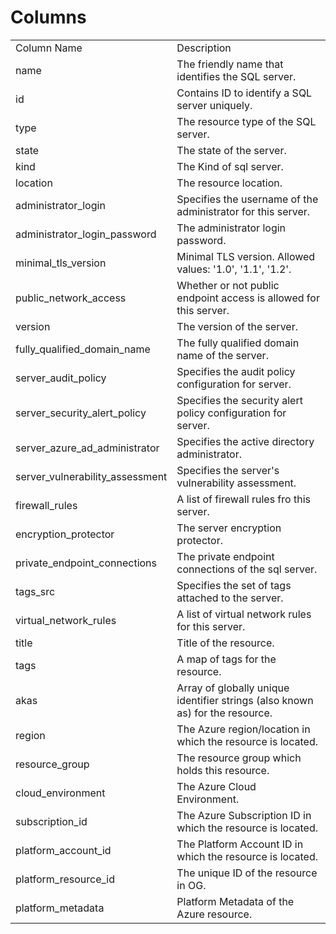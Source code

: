 # Columns  

<table>
	<tr><td>Column Name</td><td>Description</td></tr>
	<tr><td>name</td><td>The friendly name that identifies the SQL server.</td></tr>
	<tr><td>id</td><td>Contains ID to identify a SQL server uniquely.</td></tr>
	<tr><td>type</td><td>The resource type of the SQL server.</td></tr>
	<tr><td>state</td><td>The state of the server.</td></tr>
	<tr><td>kind</td><td>The Kind of sql server.</td></tr>
	<tr><td>location</td><td>The resource location.</td></tr>
	<tr><td>administrator_login</td><td>Specifies the username of the administrator for this server.</td></tr>
	<tr><td>administrator_login_password</td><td>The administrator login password.</td></tr>
	<tr><td>minimal_tls_version</td><td>Minimal TLS version. Allowed values: &#39;1.0&#39;, &#39;1.1&#39;, &#39;1.2&#39;.</td></tr>
	<tr><td>public_network_access</td><td>Whether or not public endpoint access is allowed for this server.</td></tr>
	<tr><td>version</td><td>The version of the server.</td></tr>
	<tr><td>fully_qualified_domain_name</td><td>The fully qualified domain name of the server.</td></tr>
	<tr><td>server_audit_policy</td><td>Specifies the audit policy configuration for server.</td></tr>
	<tr><td>server_security_alert_policy</td><td>Specifies the security alert policy configuration for server.</td></tr>
	<tr><td>server_azure_ad_administrator</td><td>Specifies the active directory administrator.</td></tr>
	<tr><td>server_vulnerability_assessment</td><td>Specifies the server&#39;s vulnerability assessment.</td></tr>
	<tr><td>firewall_rules</td><td>A list of firewall rules fro this server.</td></tr>
	<tr><td>encryption_protector</td><td>The server encryption protector.</td></tr>
	<tr><td>private_endpoint_connections</td><td>The private endpoint connections of the sql server.</td></tr>
	<tr><td>tags_src</td><td>Specifies the set of tags attached to the server.</td></tr>
	<tr><td>virtual_network_rules</td><td>A list of virtual network rules for this server.</td></tr>
	<tr><td>title</td><td>Title of the resource.</td></tr>
	<tr><td>tags</td><td>A map of tags for the resource.</td></tr>
	<tr><td>akas</td><td>Array of globally unique identifier strings (also known as) for the resource.</td></tr>
	<tr><td>region</td><td>The Azure region/location in which the resource is located.</td></tr>
	<tr><td>resource_group</td><td>The resource group which holds this resource.</td></tr>
	<tr><td>cloud_environment</td><td>The Azure Cloud Environment.</td></tr>
	<tr><td>subscription_id</td><td>The Azure Subscription ID in which the resource is located.</td></tr>
	<tr><td>platform_account_id</td><td>The Platform Account ID in which the resource is located.</td></tr>
	<tr><td>platform_resource_id</td><td>The unique ID of the resource in OG.</td></tr>
	<tr><td>platform_metadata</td><td>Platform Metadata of the Azure resource.</td></tr>
</table>